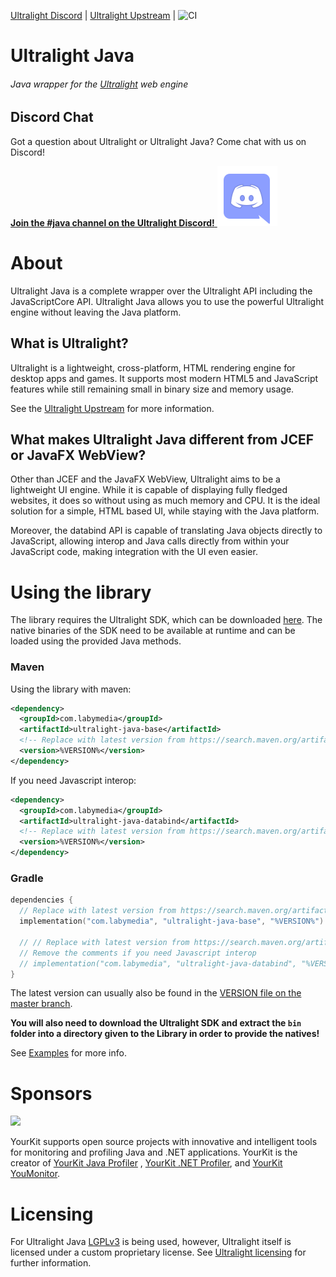 [Ultralight Discord](https://chat.ultralig.ht) | [Ultralight Upstream](https://github.com/Ultralight-ux/Ultralight) |
![CI](https://github.com/LabyMod/ultralight-java/workflows/CI/badge.svg)

# Ultralight Java

###### Java wrapper for the [Ultralight](https://ultralig.ht) web engine

## Discord Chat

Got a question about Ultralight or Ultralight Java? Come chat with us on Discord!

[**Join the #java channel on the Ultralight Discord!** <img src="artwork/public/discord.svg">](https://chat.ultralig.ht)

# About

Ultralight Java is a complete wrapper over the Ultralight API including the JavaScriptCore API. Ultralight Java allows
you to use the powerful Ultralight engine without leaving the Java platform.

## What is Ultralight?

Ultralight is a lightweight, cross-platform, HTML rendering engine for desktop apps and games. It supports most modern
HTML5 and JavaScript features while still remaining small in binary size and memory usage.

See the [Ultralight Upstream](https://github.com/Ultralight-ux/Ultralight) for more information.

## What makes Ultralight Java different from JCEF or JavaFX WebView?

Other than JCEF and the JavaFX WebView, Ultralight aims to be a lightweight UI engine. While it is capable of displaying
fully fledged websites, it does so without using as much memory and CPU. It is the ideal solution for a simple, HTML
based UI, while staying with the Java platform.

Moreover, the databind API is capable of translating Java objects directly to JavaScript, allowing interop and Java
calls directly from within your JavaScript code, making integration with the UI even easier.

# Using the library

The library requires the Ultralight SDK, which can be downloaded
[here](https://github.com/ultralight-ux/Ultralight/blob/master/README.md#getting-the-latest-sdk). The native binaries of
the SDK need to be available at runtime and can be loaded using the provided Java methods.

### Maven

Using the library with maven:

```xml
<dependency>
  <groupId>com.labymedia</groupId>
  <artifactId>ultralight-java-base</artifactId>
  <!-- Replace with latest version from https://search.maven.org/artifact/com.labymedia/ultralight-java-base !-->
  <version>%VERSION%</version>
</dependency>
```

If you need Javascript interop:

```xml
<dependency>
  <groupId>com.labymedia</groupId>
  <artifactId>ultralight-java-databind</artifactId>
  <!-- Replace with latest version from https://search.maven.org/artifact/com.labymedia/ultralight-java-databind !-->
  <version>%VERSION%</version>
</dependency>
```

### Gradle

```kotlin
dependencies {
  // Replace with latest version from https://search.maven.org/artifact/com.labymedia/ultralight-java-base
  implementation("com.labymedia", "ultralight-java-base", "%VERSION%")

  // // Replace with latest version from https://search.maven.org/artifact/com.labymedia/ultralight-java-databind
  // Remove the comments if you need Javascript interop
  // implementation("com.labymedia", "ultralight-java-databind", "%VERSION%")
}
```

The latest version can usually also be found in the
[VERSION file on the master branch](https://github.com/LabyMod/ultralight-java/blob/master/VERSION).

**You will also need to download the Ultralight SDK and extract the `bin` folder into a directory given to the Library
in order to provide the natives!**

See [Examples](https://github.com/LabyMod/ultralight-java/tree/develop/example) for more info.

# Sponsors

[<img src="https://www.yourkit.com/images/yklogo.png"/>](https://www.yourkit.com/)

YourKit supports open source projects with innovative and intelligent tools for monitoring and profiling Java and .NET
applications. YourKit is the creator of [YourKit Java Profiler](https://www.yourkit.com/java/profiler/)
, [YourKit .NET Profiler](https://www.yourkit.com/.net/profiler/),
and [YourKit YouMonitor](https://www.yourkit.com/youmonitor/).

# Licensing

For Ultralight Java [LGPLv3](https://www.gnu.org/licenses/lgpl-3.0.en.html) is being used, however, Ultralight itself is
licensed under a custom proprietary license. See
[Ultralight licensing](https://github.com/ultralight-ux/Ultralight/blob/master/README.md#licensing) for further
information.
